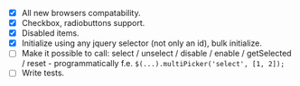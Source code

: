 - [x] All new browsers compatability.
- [x] Checkbox, radiobuttons support.
- [x] Disabled items.
- [x] Initialize using any jquery selector (not only an id), bulk initialize.
- [ ] Make it possible to call: select / unselect / disable / enable / getSelected / reset - programmatically f.e. `$(...).multiPicker('select', [1, 2]);`
- [ ] Write tests.
